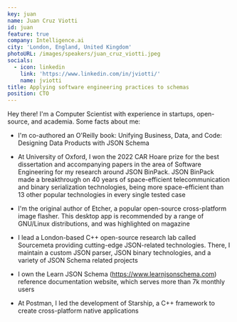 ```yaml
---
key: juan
name: Juan Cruz Viotti
id: juan
feature: true
company: Intelligence.ai
city: 'London, England, United Kingdom'
photoURL: /images/speakers/juan_cruz_viotti.jpeg
socials:
  - icon: linkedin
    link: 'https://www.linkedin.com/in/jviotti/'
    name: jviotti
title: Applying software engineering practices to schemas
position: CTO
---
```


Hey there! I'm a Computer Scientist with experience in startups, open-source, and academia. Some facts about me:

- I'm co-authored an O'Reilly book: Unifying Business, Data, and Code: Designing Data Products with JSON Schema

- At University of Oxford, I won the 2022 CAR Hoare prize for the best dissertation and accompanying papers in the area of Software Engineering for my research around JSON BinPack. JSON BinPack made a breakthrough on 40 years of space-efficient telecommunication and binary serialization technologies, being more space-efficient than 13 other popular technologies in every single tested case

- I'm the original author of Etcher, a popular open-source cross-platform image flasher. This desktop app is recommended by a range of GNU/Linux distributions, and was highlighted on magazine

- I lead a London-based C++ open-source research lab called Sourcemeta providing cutting-edge JSON-related technologies. There, I maintain a custom JSON parser, JSON binary technologies, and a variety of JSON Schema related projects

- I own the Learn JSON Schema (https://www.learnjsonschema.com) reference documentation website, which serves more than 7k monthly users

- At Postman, I led the development of Starship, a C++ framework to create cross-platform native applications
